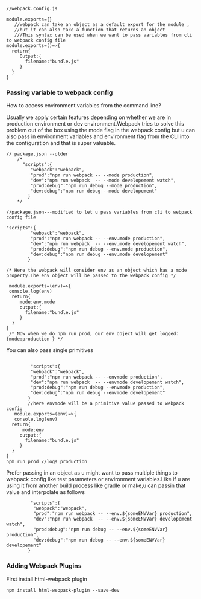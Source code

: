 ```
//webpack.config.js

module.exports={}
   //webpack can take an object as a default export for the module ,
   //but it can also take a function that returns an object 
   ///This syntax can be used when we want to pass variables from cli to webpack config file
module.exports=()=>{
  return{
     Output:{
       filename:"bundle.js"
     }
  }
}

```
### Passing variable to webpack config
How to access environment variables from the command line?

Usually we apply certain features depending on whether we are in production environment or dev environment.Webpack tries to solve this 
problem out of the box using the mode flag in the webpack config but u can also pass in environment variables and environment flag from the CLI into 
the configuration and that is super valuable.

```
// package.json --older 
    /*
      "scripts":{
         "webpack":"webpack",
         "prod":"npm run webpack -- --mode production",
         "dev":"npm run webpack  -- --mode developement watch",
         "prod:debug":"npm run debug --mode production",
         "dev:debug":"npm run debug --mode developement"
        }
    */

//package.json---modified to let u pass variables from cli to webpack config file

```
```
"scripts":{
         "webpack":"webpack",
         "prod":"npm run webpack -- --env.mode production",
         "dev":"npm run webpack  -- --env.mode developement watch",
         "prod:debug":"npm run debug --env.mode production",
         "dev:debug":"npm run debug --env.mode developement"
        }
        
/* Here the webpack will consider env as an object which has a mode property.The env object will be passed to the webpack config */       
        
 module.exports=(env)=>{
 console.log(env)
  return{
     mode:env.mode
     output:{
       filename:"bundle.js"
     }
  }
}
 /* Now when we do npm run prod, our env object will get logged: {mode:production } */
```
   You can also pass single primitives
```
         
         "scripts":{
         "webpack":"webpack",
         "prod":"npm run webpack -- --envmode production",
         "dev":"npm run webpack  -- --envmode developement watch",
         "prod:debug":"npm run debug --envmode production",
         "dev:debug":"npm run debug --envmode developement"
        }
        //here envmode will be a primitive value passed to webpack config 
   module.exports=(env)=>{
   console.log(env)
  return{
      mode:env
     output:{
       filename:"bundle.js"
     }
  }
}
npm run prod //logs production

```
Prefer passing in an object as u might want to pass multiple things to webpack config like test parameters or environment 
variables.Like if u are using it from another build process like gradle or make,u can passin that value and interpolate as follows

```
         "scripts":{
          "webpack":"webpack",
          "prod":"npm run webpack -- --env.${someENVVar} production",
          "dev":"npm run webpack  -- --env.${someENVVar} developement watch",
          "prod:debug":"npm run debug -- --env.${someENVVar} production",
          "dev:debug":"npm run debug -- --env.${someENVVar} developement"
        }

```

### Adding Webpack Plugins
First install html-webpack plugin
```
npm install html-webpack-plugin --save-dev 
```
